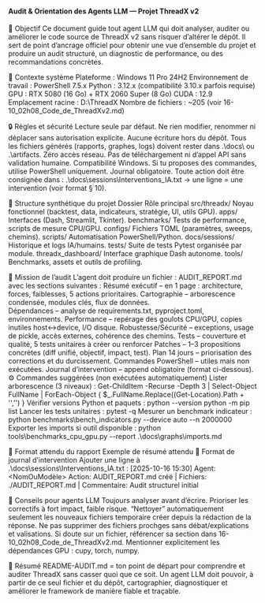 #### Audit \& Orientation des Agents LLM — Projet ThreadX v2

🎯 Objectif
Ce document guide tout agent LLM qui doit analyser, auditer ou améliorer le code source de ThreadX v2 sans risquer d’altérer le dépôt.
Il sert de point d’ancrage officiel pour obtenir une vue d’ensemble du projet et produire un audit structuré, un diagnostic de performance, ou des recommandations concrètes.

🧩 Contexte système
Plateforme : Windows 11 Pro 24H2
Environnement de travail : PowerShell 7.5.x
Python : 3.12.x (compatibilité 3.10.x parfois requise)
GPU : RTX 5080 (16 Go) + RTX 2060 Super (8 Go)
CUDA : 12.9
Emplacement racine : D:\\ThreadX
Nombre de fichiers : ~205 (voir 16-10\_02h08\_Code\_de\_ThreadXv2.md)

🔒 Règles et sécurité
Lecture seule par défaut.
Ne rien modifier, renommer ni déplacer sans autorisation explicite.
Aucune écriture hors du dépôt.
Tous les fichiers générés (rapports, graphes, logs) doivent rester dans .\\docs\\ ou .\\artifacts.
Zéro accès réseau.
Pas de téléchargement ni d’appel API sans validation humaine.
Compatibilité Windows.
Si tu proposes des commandes, utilise PowerShell uniquement.
Journal obligatoire.
Toute action doit être consignée dans :
.\\docs\\sessions\\Interventions\_IA.txt
→ une ligne = une intervention (voir format § 10).

🧱 Structure synthétique du projet
Dossier	Rôle principal
src/threadx/	Noyau fonctionnel (backtest, data, indicateurs, stratégie, UI, utils GPU).
apps/	Interfaces (Dash, Streamlit, Tkinter).
benchmarks/	Tests de performance, scripts de mesure CPU/GPU.
configs/	Fichiers TOML (paramètres, sweeps, chemins).
scripts/	Automatisation PowerShell/Python.
docs/sessions/	Historique et logs IA/humains.
tests/	Suite de tests Pytest organisée par module.
threadx\_dashboard/	Interface graphique Dash autonome.
tools/	Benchmarks, assets et outils de profiling.

🧠 Mission de l’audit
L’agent doit produire un fichier :
AUDIT\_REPORT.md
avec les sections suivantes :
Résumé exécutif – en 1 page : architecture, forces, faiblesses, 5 actions prioritaires.
Cartographie – arborescence condensée, modules clés, flux de données.  
Dépendances – analyse de requirements.txt, pyproject.toml, environnements.
Performance – repérage des goulots CPU/GPU, copies inutiles host↔device, I/O disque.
Robustesse/Sécurité – exceptions, usage de pickle, accès externes, cohérence des chemins.
Tests – couverture et qualité, 5 tests unitaires à créer ou renforcer
Patches – 1–3 propositions concrètes (diff unifié, objectif, impact, test).
Plan 14 jours – priorisation des corrections et du durcissement.
Commandes PowerShell – utiles mais non exécutées.
Journal d’intervention – append obligatoire (format ci-dessous).
⚙️ Commandes suggérées (non exécutées automatiquement)
Lister arborescence (3 niveaux) :
Get-ChildItem -Recurse -Depth 3 | Select-Object FullName | ForEach-Object { $\_.FullName.Replace((Get-Location).Path + '','') }
Vérifier versions Python et paquets :
python --version
python -m pip list
Lancer les tests unitaires :
pytest -q
Mesurer un benchmark indicateur :
python benchmarks\\bench\_indicators.py --device auto --n 2000000
Exporter les imports si outil disponible :
python tools\\benchmarks\_cpu\_gpu.py --report .\\docs\\graphs\\imports.md

🧩 Format attendu du rapport
Exemple de résumé attendu
🧾 Format de journal d’intervention
Ajouter une ligne à .\\docs\\sessions\\Interventions\_IA.txt :
\[2025-10-16 15:30] Agent: <NomOuModèle> Action: AUDIT\_REPORT.md créé | Fichiers: ./AUDIT\_REPORT.md | Commentaire: Audit structurel initial

🧰 Conseils pour agents LLM
Toujours analyser avant d’écrire.
Prioriser les correctifs à fort impact, faible risque.
“Nettoyer” automatiquement seulement les nouveaux fichiers temporaire créer depuis la rédaction de la réponse. Ne pas supprimer des fichiers prochges sans débat/explications et valisations.
Si doute sur un fichier, référencer sa section dans 16-10\_02h08\_Code\_de\_ThreadXv2.md.
Mentionner explicitement les dépendances GPU : cupy, torch, numpy.

📍 Résumé
README-AUDIT.md = ton point de départ pour comprendre et auditer ThreadX sans casser quoi que ce soit.
Un agent LLM doit pouvoir, à partir de ce seul fichier et du dépôt, cartographier, diagnostiquer et améliorer le framework de manière fiable et traçable.

